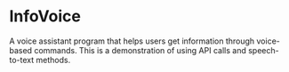 # InfoVoice
A voice assistant program that helps users get information through voice-based commands. This is a demonstration of using API calls and speech-to-text methods. 
